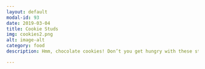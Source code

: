 ```yaml
---
layout: default
modal-id: 93
date: 2019-03-04
title: Cookie Studs
img: cookies2.png
alt: image-alt
category: food
description: Hmm, chocolate cookies! Don’t you get hungry with these studs in your ears?  Ear studs €4,00.  Studs + necklace set €10,00

---
```

